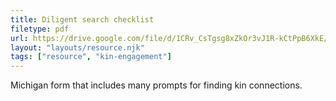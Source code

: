 ```yaml
---
title: Diligent search checklist
filetype: pdf
url: https://drive.google.com/file/d/1CRv_CsTgsg8xZkOr3vJ1R-kCtPpB6XkE/view
layout: "layouts/resource.njk"
tags: ["resource", "kin-engagement"]
---
```


Michigan form that includes many prompts for finding kin connections.
